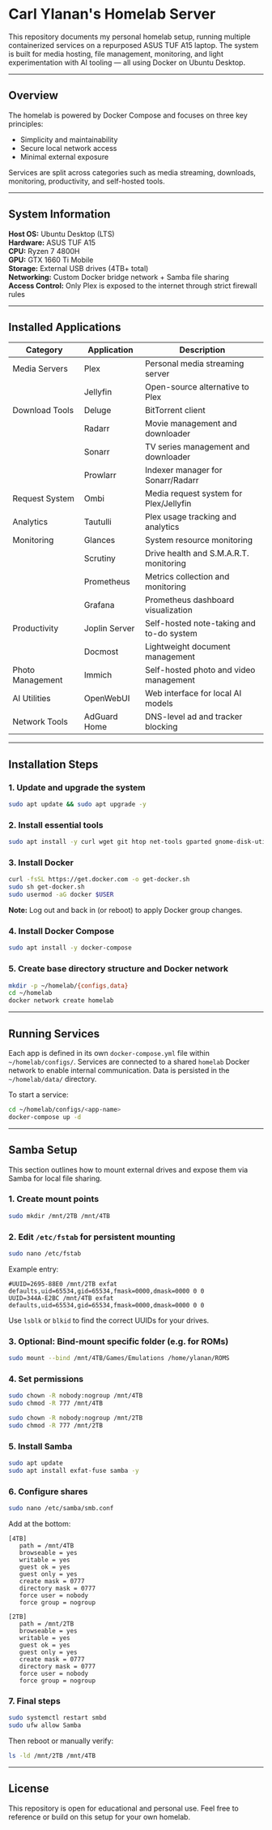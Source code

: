 # Carl Ylanan's Homelab Server

This repository documents my personal homelab setup, running multiple containerized services on a repurposed ASUS TUF A15 laptop. The system is built for media hosting, file management, monitoring, and light experimentation with AI tooling — all using Docker on Ubuntu Desktop.

---

## Overview

The homelab is powered by Docker Compose and focuses on three key principles:

- Simplicity and maintainability  
- Secure local network access  
- Minimal external exposure  

Services are split across categories such as media streaming, downloads, monitoring, productivity, and self-hosted tools.

---

## System Information

**Host OS:** Ubuntu Desktop (LTS)  
**Hardware:** ASUS TUF A15  
**CPU:** Ryzen 7 4800H  
**GPU:** GTX 1660 Ti Mobile  
**Storage:** External USB drives (4TB+ total)  
**Networking:** Custom Docker bridge network + Samba file sharing  
**Access Control:** Only Plex is exposed to the internet through strict firewall rules

---

## Installed Applications

| Category         | Application   | Description                                    |
|------------------|---------------|------------------------------------------------|
| Media Servers    | Plex          | Personal media streaming server               |
|                  | Jellyfin      | Open-source alternative to Plex               |
| Download Tools   | Deluge        | BitTorrent client                             |
|                  | Radarr        | Movie management and downloader               |
|                  | Sonarr        | TV series management and downloader           |
|                  | Prowlarr      | Indexer manager for Sonarr/Radarr             |
| Request System   | Ombi          | Media request system for Plex/Jellyfin        |
| Analytics        | Tautulli      | Plex usage tracking and analytics             |
| Monitoring       | Glances       | System resource monitoring                    |
|                  | Scrutiny      | Drive health and S.M.A.R.T. monitoring        |
|                  | Prometheus    | Metrics collection and monitoring             |
|                  | Grafana       | Prometheus dashboard visualization            |
| Productivity     | Joplin Server | Self-hosted note-taking and to-do system      |
|                  | Docmost       | Lightweight document management               |
| Photo Management | Immich        | Self-hosted photo and video management        |
| AI Utilities     | OpenWebUI     | Web interface for local AI models             |
| Network Tools    | AdGuard Home  | DNS-level ad and tracker blocking             |

---

## Installation Steps

### 1. Update and upgrade the system

```bash
sudo apt update && sudo apt upgrade -y
```

### 2. Install essential tools

```bash
sudo apt install -y curl wget git htop net-tools gparted gnome-disk-utility apt-transport-https ca-certificates gnupg2 software-properties-common
```

### 3. Install Docker

```bash
curl -fsSL https://get.docker.com -o get-docker.sh
sudo sh get-docker.sh
sudo usermod -aG docker $USER
```

**Note:** Log out and back in (or reboot) to apply Docker group changes.

### 4. Install Docker Compose

```bash
sudo apt install -y docker-compose
```

### 5. Create base directory structure and Docker network

```bash
mkdir -p ~/homelab/{configs,data}
cd ~/homelab
docker network create homelab
```

---

## Running Services

Each app is defined in its own `docker-compose.yml` file within `~/homelab/configs/`. Services are connected to a shared `homelab` Docker network to enable internal communication. Data is persisted in the `~/homelab/data/` directory.

To start a service:

```bash
cd ~/homelab/configs/<app-name>
docker-compose up -d
```

---

## Samba Setup

This section outlines how to mount external drives and expose them via Samba for local file sharing.

### 1. Create mount points

```bash
sudo mkdir /mnt/2TB /mnt/4TB
```

### 2. Edit `/etc/fstab` for persistent mounting

```bash
sudo nano /etc/fstab
```

Example entry:
```
#UUID=2695-88E0 /mnt/2TB exfat defaults,uid=65534,gid=65534,fmask=0000,dmask=0000 0 0
UUID=344A-E2BC /mnt/4TB exfat defaults,uid=65534,gid=65534,fmask=0000,dmask=0000 0 0
```

Use `lsblk` or `blkid` to find the correct UUIDs for your drives.

### 3. Optional: Bind-mount specific folder (e.g. for ROMs)

```bash
sudo mount --bind /mnt/4TB/Games/Emulations /home/ylanan/ROMS
```

### 4. Set permissions

```bash
sudo chown -R nobody:nogroup /mnt/4TB
sudo chmod -R 777 /mnt/4TB

sudo chown -R nobody:nogroup /mnt/2TB
sudo chmod -R 777 /mnt/2TB
```

### 5. Install Samba

```bash
sudo apt update
sudo apt install exfat-fuse samba -y
```

### 6. Configure shares

```bash
sudo nano /etc/samba/smb.conf
```

Add at the bottom:

```
[4TB]
   path = /mnt/4TB
   browseable = yes
   writable = yes
   guest ok = yes
   guest only = yes
   create mask = 0777
   directory mask = 0777
   force user = nobody
   force group = nogroup

[2TB]
   path = /mnt/2TB
   browseable = yes
   writable = yes
   guest ok = yes
   guest only = yes
   create mask = 0777
   directory mask = 0777
   force user = nobody
   force group = nogroup
```

### 7. Final steps

```bash
sudo systemctl restart smbd
sudo ufw allow Samba
```

Then reboot or manually verify:

```bash
ls -ld /mnt/2TB /mnt/4TB
```

---

## License

This repository is open for educational and personal use. Feel free to reference or build on this setup for your own homelab.

